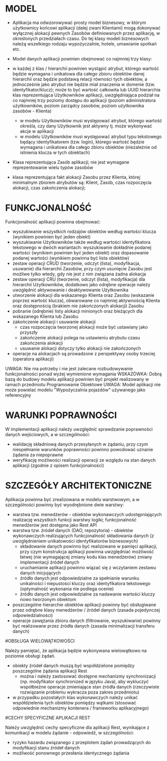 # MODEL

* Aplikacja ma odwzorowywać prosty model biznesowy, w którym użytkownicy końcowi aplikacji (dalej zwani Klientami) mogą dokonywać wyłącznej alokacji pewnych Zasobów definiowanych przez aplikację, w określonych przedziałach czasu. Do tej klasy modeli biznesowych należą wszelkiego rodzaju wypożyczalnie, hotele, umawianie spotkań etc.

* Model danych aplikacji powinien obejmować co najmniej trzy klasy:

* w każdej z klas / hierarchii powinien wystąpić atrybut, którego wartość będzie wymagana i unikatowa dla całego zbioru obiektów danej hierarchii oraz będzie podstawą relacji równości tych obiektów, a jednocześnie jako atrybut nie będzie miał znaczenia w domenie (tzw. identyfikator/klucz); może to być wartość całkowita lub UUID
hierarchia klas reprezentująca Użytkowników aplikacji, uwzględniająca podział na co najmniej trzy poziomy dostępu do aplikacji (poziom administratora użytkowników, poziom zarządcy zasobów, poziom użytkownika zasobów - Klienta)
    * w modelu Użytkowników musi występować atrybut, którego wartość określa, czy dany Użytkownik jest aktywny tj. może wykonywać akcje w aplikacji
    * w modelu Użytkowników musi występować atrybut typu tekstowego będący identyfikatorem (tzw. login), którego wartość będzie wymagana i unikatowa dla całego zbioru obiektów (niezależnie od istnienia klucza w tych obiektach)
* Klasa reprezentująca Zasób aplikacji; nie jest wymagane reprezentowanie wielu typów zasobów
* klasa reprezentująca fakt alokacji Zasobu przez Klienta, której minimalnym zbiorem atrybutów są: Klient, Zasób, czas rozpoczęcia alokacji, czas zakończenia alokacji;

# FUNKCJONALNOŚĆ

Funkcjonalność aplikacji powinna obejmować:


* wyszukiwanie wszystkich rodzajów obiektów według wartości klucza (wynikiem powinien być jeden obiekt)
* wyszukiwanie Użytkowników także według wartości identyfikatora tekstowego w dwóch wariantach: wyszukiwanie dokładnie podanej wartości (wynikiem powinien być jeden obiekt) oraz dopasowanie podanej wartości (wynikiem powinna być lista obiektów)
* zestaw operacji CRUD (tworzenie, odczyt (lista), modyfikacja, usuwanie) dla hierarchii Zasobów, przy czym usunięcie Zasobu jest możliwe tylko wtedy, gdy nie jest z nim związana żadna alokacja
* zestaw operacji CRU (tworzenie, odczyt (lista), modyfikacja) dla hierarchii Użytkowników, dodatkowo jako odrębne operacje należy uwzględnić aktywowanie i deaktywowanie Użytkownika
* utworzenie alokacji dla wskazanego Klienta oraz Zasobu (wskazanie poprzez wartość klucza), obwarowane co najmniej aktywnością Klienta oraz dostępnością (brakiem nie zakończonych alokacji) Zasobu
* pobranie (odrębnie) listy alokacji minionych oraz bieżących dla wskazanego Klienta lub Zasobu
* zakończenie alokacji i usuwanie alokacji
    * czas rozpoczęcia tworzonej alokacji może być ustawiany jako przyszły
    * zakończenie alokacji polega na ustawieniu atrybutu czasu zakończenia alokacji
    * usuwanie alokacji dotyczy tylko alokacji nie zakończonych
* operacje na alokacjach są prowadzone z perspektywy osoby trzeciej (operatora aplikacji)

UWAGA: Nie ma potrzeby i nie jest zalecane rozbudowywanie funkcjonalności ponad wyżej wymienione wymagania
WSKAZÓWKA: Dobrą bazą do budowy modelu aplikacji powinien być projekt realizowany w ramach przedmiotu Programowanie Obiektowe
UWAGA: Model aplikacji nie może powielać modelu "Wypożyczalnia pojazdów" używanego jako referencyjny


# WARUNKI POPRAWNOŚCI

W implementacji aplikacji należy uwzględnić sprawdzanie poprawności danych wejściowych, a w szczególności:

* walidację składniową danych przesyłanych w żądaniu, przy czym niespełnianie warunków poprawności powinno powodować uznanie żądania za niepoprawne
* weryfikację możliwości realizacji operacji ze względu na stan danych aplikacji (zgodnie z opisem funkcjonalności)

# SZCZEGÓŁY ARCHITEKTONICZNE

Aplikacja powinna być zrealizowana w modelu warstwowym, a w szczególności powinny być wyodrębnione dwie warstwy:

* warstwa tzw. menedżerów - obiektów wykonawczych udostępniających realizację wszystkich funkcji warstwy logiki; funkcjonalność menedżerów jest dostępna jako Rest API
* warstwa tzw. źródeł danych (DAO, repozytoria) - obiektów wykonawczych realizujących funkcjonalność składowania danych (z uwzględnieniem unikatowości identyfikatorów biznesowych)
    * składowanie danych powinno być realizowane w pamięci aplikacji, przy czym konstrukcja aplikacji powinna uwzględniać możliwość łatwej (nie wymagającej zmiany kodu klas menedżerów) zmiany implementacji źródeł danych
    * uruchamianie aplikacji powinno wiązać się z wczytaniem zestawu danych inicjujących
    * źródło danych jest odpowiedzialne za spełnianie warunku unikalności i niepustości kluczy oraz identyfikatora tekstowego (optymalność wykonania nie podlega ocenie)
    * źródło danych jest odpowiedzialne za nadawanie wartości kluczy nowo tworzonym obiektom
* poszczególne hierarchie obiektów aplikacji powinny być obsługiwane przez odrębne klasy menedżerów / źródeł danych (zasada pojedynczej odpowiedzialności)
* operacje zawężania zbioru danych (filtrowanie, wyszukiwanie) powinny być realizowane przez źródła danych (zasada minimalizacji transferu danych)

#OBSŁUGA WIELOWĄTKOWOŚCI

Należy pamiętać, że aplikacja będzie wykonywana wielowątkowo na poziomie obsługi żądań.

* obiekty źródeł danych muszą być współdzielone pomiędzy poszczególne żądania aplikacji Rest
    * można i należy zastosować dostępne mechanizmy synchronizacji (np. modyfikator synchronized w języku Java), aby wykluczyć współbieżne operacje zmieniające stan źródła danych (rzeczywiste rozwiązanie problemu wykracza poza zakres przedmiotu)
* w przypadku pozostałych klas wykonawczych należy unikać współdzielenia tych obiektów pomiędzy wątkami (stosować odpowiednie mechanizmy kontenera / frameworku aplikacyjnego)

#CECHY SPECYFICZNE APLIKACJI REST

Należy uwzględnić cechy specyficzne dla aplikacji Rest, wynikające z komunikacji w modelu żądanie - odpowiedź, w szczególności:

* ryzyko hazardu związanego z przeplotem żądań prowadzących do modyfikacji stanu źródeł danych
* możliwość ponownego przesłania identycznego żądania